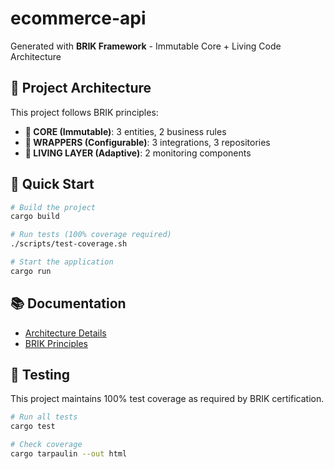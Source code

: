 # ecommerce-api

Generated with **BRIK Framework** - Immutable Core + Living Code Architecture

## 🧬 Project Architecture

This project follows BRIK principles:

- **🎯 CORE (Immutable)**: 3 entities, 2 business rules
- **🔧 WRAPPERS (Configurable)**: 3 integrations, 3 repositories  
- **🤖 LIVING LAYER (Adaptive)**: 2 monitoring components

## 🚀 Quick Start

```bash
# Build the project
cargo build

# Run tests (100% coverage required)
./scripts/test-coverage.sh

# Start the application
cargo run
```

## 📚 Documentation

- [Architecture Details](docs/ARCHITECTURE.md)
- [BRIK Principles](CIRCUITALIDAD.md)

## 🧪 Testing

This project maintains 100% test coverage as required by BRIK certification.

```bash
# Run all tests
cargo test

# Check coverage
cargo tarpaulin --out html
```